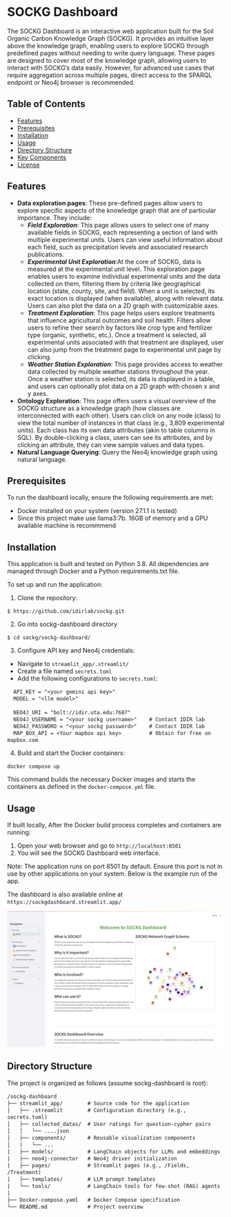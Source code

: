 # SOCKG Dashboard

The SOCKG Dashboard is an interactive web application built for the Soil Organic Carbon Knowledge Graph (SOCKG). It provides an intuitive layer above the knowledge graph, enabling users to explore SOCKG through predefined pages without needing to write query language. These pages are designed to cover most of the knowledge graph, allowing users to interact with SOCKG’s data easily. However, for advanced use cases that require aggregation across multiple pages, direct access to the SPARQL endpoint or Neo4j browser is recommended. 

## Table of Contents

- [Features](#features)
- [Prerequisites](#prerequisites)
- [Installation](#installation)
- [Usage](#usage)
- [Directory Structure](#directory-structure)
- [Key Components](#key-components)
- [License](#license)

## Features

- **Data exploration pages**: These pre-defined pages allow users to explore specific aspects of the knowledge graph that are of particular importance. They include:
  - ***Field Exploration***: This page allows users to select one of many available fields in SOCKG, each representing a section of land with multiple experimental units. Users can view useful information about each field, such as precipitation levels and associated research publications.
  - ***Experimental Unit Exploration***:At the core of SOCKG, data is measured at the experimental unit level. This exploration page enables users to examine individual experimental units and the data collected on them, filtering them by criteria like geographical location (state, county, site, and field). When a unit is selected, its exact location is displayed (when available), along with relevant data. Users can also plot the data on a 2D graph with customizable axes.
  - ***Treatment Exploration***: This page helps users explore treatments that influence agricultural outcomes and soil health. Filters allow users to refine their search by factors like crop type and fertilizer type (organic, synthetic, etc.). Once a treatment is selected, all experimental units associated with that treatment are displayed, user can also jump from the treatment page to experimental unit page by clicking.
  - ***Weather Station Exploration***: This page provides access to weather data collected by multiple weather stations throughout the year. Once a weather station is selected, its data is displayed in a table, and users can optionally plot data on a 2D graph with chosen x and y axes.
- **Ontology Exploration**: This page offers users a visual overview of the SOCKG structure as a knowledge graph (how classes are interconnected with each other). Users can click on any node (class) to view the total number of instances in that class (e.g., 3,809 experimental units). Each class has its own data attributes (akin to table columns in SQL). By double-clicking a class, users can see its attributes, and by clicking an attribute, they can view sample values and data types.
- **Natural Language Querying**: Query the Neo4j knowledge graph using natural language.

## Prerequisites
To run the dashboard locally, ensure the following requirements are met:
- Docker installed on your system (version 27.1.1 is tested)
- Since this project make use llama3:7b. 16GB of memory and a GPU available machine is recommmend

## Installation

This application is built and tested on Python 3.8. All dependencies are managed through Docker and a Python requirements.txt file.

To set up and run the application:

1. Clone the repository:
```
$ https://github.com/idirlab/sockg.git
```
2. Go into sockg-dashboard directory
```
$ cd sockg/sockg-dashboard/
```

3. Configure API key and Neo4j credentials:
- Navigate to `streamlit_app/.streamlit/`
- Create a file named `secrets.toml`
- Add the following configurations to `secrets.toml`:
```
  API_KEY = "<your gemini api key>"
  MODEL = "<llm model>"

  NEO4J_URI = "bolt://idir.uta.edu:7687"
  NEO4J_USERNAME = "<your sockg username>"    # Contact IDIR lab
  NEO4J_PASSWORD = "<your sockg password>"    # Contact IDIR lab
  MAP_BOX_API = <Your mapbox api key>         # Obtain for free on mapbox.com
```

4. Build and start the Docker containers:
```
docker compose up
```
This command builds the necessary Docker images and starts the containers as defined in the `docker-compose.yml` file.

## Usage

If built locally, After the Docker build process completes and containers are running:

1. Open your web browser and go to `http://localhost:8501`
2. You will see the SOCKG Dashboard web interface.

Note: The application runs on port 8501 by default. Ensure this port is not in use by other applications on your system. Below is the example run of the app.

The dashboard is also available online at `https://sockgdashboard.streamlit.app/`

![Watch the Gif](./sockg_dashboard_demo.gif)
## Directory Structure
The project is organized as follows (assume sockg-dashboard is root):
```
/sockg-dashboard
├── streamlit_app/        # Source code for the application
│   ├── .streamlit        # Configuration directory (e.g., secrets.toml)
│   ├── collected_datas/  # User ratings for question-cypher pairs
│   │   └── ....json
│   ├── components/       # Reusable visualization components
│   |   └── ...
|   ├── models/           # LangChain objects for LLMs and embeddings
|   ├── neo4j-connector   # Neo4j driver initialization
|   ├── pages/            # Streamlit pages (e.g., /Fields, /Treatment)
|   ├── templates/        # LLM prompt templates
|   └── tools/            # LangChain tools for few-shot (RAG) agents
|
├── Docker-compose.yaml   # Docker Compose specification
└── README.md             # Project overview
```
